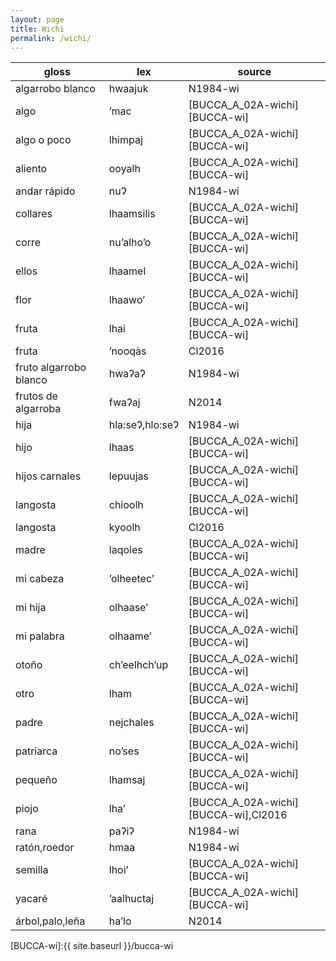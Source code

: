 ```yaml
---
layout: page
title: Wichi
permalink: /wichi/
---
```



gloss | lex | source
-------|-------|-------
algarrobo blanco|hwaajuk|N1984-wi
algo|ʼmac|[BUCCA_A_02A-wichi][BUCCA-wi]
algo o poco|lhimpaj|[BUCCA_A_02A-wichi][BUCCA-wi]
aliento|ooyalh|[BUCCA_A_02A-wichi][BUCCA-wi]
andar rápido|nuɁ|N1984-wi
collares|lhaamsilis|[BUCCA_A_02A-wichi][BUCCA-wi]
corre|nuʼalhoʼo|[BUCCA_A_02A-wichi][BUCCA-wi]
ellos|lhaamel|[BUCCA_A_02A-wichi][BUCCA-wi]
flor|lhaawoʼ|[BUCCA_A_02A-wichi][BUCCA-wi]
fruta|lhai|[BUCCA_A_02A-wichi][BUCCA-wi]
fruta|ʼnooqàs|Cl2016
fruto algarrobo blanco|hwaʔaʔ|N1984-wi
frutos de algarroba|fwaʔaj|N2014
hija|hla:seɁ,hlo:seɁ|N1984-wi
hijo|lhaas|[BUCCA_A_02A-wichi][BUCCA-wi]
hijos carnales|lepuujas|[BUCCA_A_02A-wichi][BUCCA-wi]
langosta|chioolh|[BUCCA_A_02A-wichi][BUCCA-wi]
langosta|kyoolh|Cl2016
madre|laqoles|[BUCCA_A_02A-wichi][BUCCA-wi]
mi cabeza|ʼolheetecʼ|[BUCCA_A_02A-wichi][BUCCA-wi]
mi hija|olhaaseʼ|[BUCCA_A_02A-wichi][BUCCA-wi]
mi palabra|olhaameʼ|[BUCCA_A_02A-wichi][BUCCA-wi]
otoño|chʼeelhchʼup|[BUCCA_A_02A-wichi][BUCCA-wi]
otro|lham|[BUCCA_A_02A-wichi][BUCCA-wi]
padre|nejchales|[BUCCA_A_02A-wichi][BUCCA-wi]
patriarca|noʼses|[BUCCA_A_02A-wichi][BUCCA-wi]
pequeño|lhamsaj|[BUCCA_A_02A-wichi][BUCCA-wi]
piojo|lhaʼ|[BUCCA_A_02A-wichi][BUCCA-wi],Cl2016
rana|paʔiʔ|N1984-wi
ratón,roedor|hmaa|N1984-wi
semilla|lhoiʼ|[BUCCA_A_02A-wichi][BUCCA-wi]
yacaré|ʼaalhuctaj|[BUCCA_A_02A-wichi][BUCCA-wi]
árbol,palo,leña|ha’lo|N2014

[BUCCA-wi]:{{ site.baseurl }}/bucca-wi
